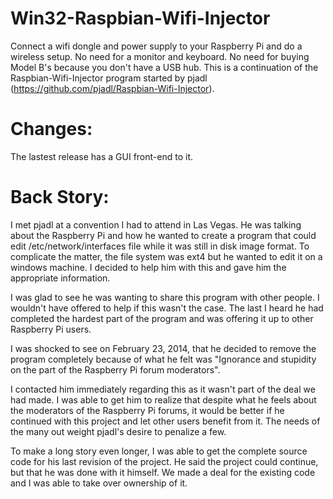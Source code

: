 Win32-Raspbian-Wifi-Injector
============================

Connect a wifi dongle and power supply to your Raspberry Pi and do a wireless setup. No need for a monitor and keyboard. No need for buying Model B's because you don't have a USB hub. This is a continuation of the Raspbian-Wifi-Injector program started by pjadl (https://github.com/pjadl/Raspbian-Wifi-Injector).

Changes:
========

The lastest release has a GUI front-end to it.

Back Story:
===========

I met pjadl at a convention I had to attend in Las Vegas. He was talking about the Raspberry Pi and how he wanted to create a program that could edit /etc/network/interfaces file while it was still in disk image format. To complicate the matter, the file system was ext4 but he wanted to edit it on a windows machine. I decided to help him with this and gave him the appropriate information.

I was glad to see he was wanting to share this program with other people. I wouldn't have offered to help if this wasn't the case. The last I heard he had completed the hardest part of the program and was offering it up to other Raspberry Pi users.

I was shocked to see on February 23, 2014, that he decided to remove the program completely because of what he felt was "Ignorance and stupidity on the part of the Raspberry Pi forum moderators".

I contacted him immediately regarding this as it wasn't part of the deal we had made. I was able to get him to realize that despite what he feels about the moderators of the Raspberry Pi forums, it would be better if he continued with this project and let other users benefit from it. The needs of the many out weight pjadl's desire to penalize a few.

To make a long story even longer, I was able to get the complete source code for his last revision of the project. He said the project could continue, but that he was done with it himself. We made a deal for the existing code and I was able to take over ownership of it.
